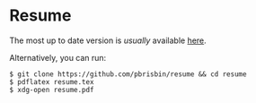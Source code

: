 # Resume

The most up to date version is *usually* available [here][].

[here]: http://files.pbrisbin.com/resume.pdf

Alternatively, you can run:

~~~
$ git clone https://github.com/pbrisbin/resume && cd resume
$ pdflatex resume.tex
$ xdg-open resume.pdf
~~~
